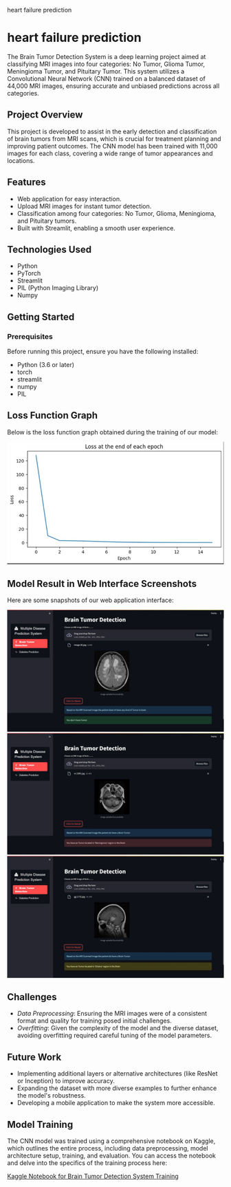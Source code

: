 heart failure prediction


 # heart failure prediction

The Brain Tumor Detection System is a deep learning project aimed at classifying MRI images into four categories: No Tumor, Glioma Tumor, Meningioma Tumor, and Pituitary Tumor. This system utilizes a Convolutional Neural Network (CNN) trained on a balanced dataset of 44,000 MRI images, ensuring accurate and unbiased predictions across all categories.

## Project Overview

This project is developed to assist in the early detection and classification of brain tumors from MRI scans, which is crucial for treatment planning and improving patient outcomes. The CNN model has been trained with 11,000 images for each class, covering a wide range of tumor appearances and locations.

## Features

- Web application for easy interaction.
- Upload MRI images for instant tumor detection.
- Classification among four categories: No Tumor, Glioma, Meningioma, and Pituitary tumors.
- Built with Streamlit, enabling a smooth user experience.

## Technologies Used

- Python
- PyTorch
- Streamlit
- PIL (Python Imaging Library)
- Numpy

## Getting Started

### Prerequisites

Before running this project, ensure you have the following installed:

- Python (3.6 or later)
- torch
- streamlit
- numpy
- PIL

## Loss Function Graph

Below is the loss function graph obtained during the training of our model:

![Loss Function Graph](https://github.com/mahe115/Brain_Tmour_Detection/blob/14783e47e83804c7ef7e44f9af8800cfd14da1bd/0ce2c175-cc76-4cff-8f4d-17294d833bfc.jpg)

## Model Result in Web Interface Screenshots

Here are some snapshots of our web application interface:

![Interface 1](https://github.com/mahe115/Brain_Tmour_Detection/blob/14783e47e83804c7ef7e44f9af8800cfd14da1bd/4c06b083-3c69-4a6e-8aa1-740dbffba7ba.jpg)
![Interface 2](https://github.com/mahe115/Brain_Tmour_Detection/blob/14783e47e83804c7ef7e44f9af8800cfd14da1bd/54466196-5966-47a8-b09e-54f8974ff5b8.jpg)
![Interface 3](https://github.com/mahe115/Brain_Tmour_Detection/blob/14783e47e83804c7ef7e44f9af8800cfd14da1bd/c59c9032-40a2-4f47-91cf-42dfbf80eb53.jpg)

## Challenges

- *Data Preprocessing*: Ensuring the MRI images were of a consistent format and quality for training posed initial challenges.
- *Overfitting*: Given the complexity of the model and the diverse dataset, avoiding overfitting required careful tuning of the model parameters.

## Future Work

- Implementing additional layers or alternative architectures (like ResNet or Inception) to improve accuracy.
- Expanding the dataset with more diverse examples to further enhance the model's robustness.
- Developing a mobile application to make the system more accessible.

## Model Training

The CNN model was trained using a comprehensive notebook on Kaggle, which outlines the entire process, including data preprocessing, model architecture setup, training, and evaluation. You can access the notebook and delve into the specifics of the training process here:

[Kaggle Notebook for Brain Tumor Detection System Training](https://www.kaggle.com/code/mahendranb7/brain-tumour-classification?rvi=1)

